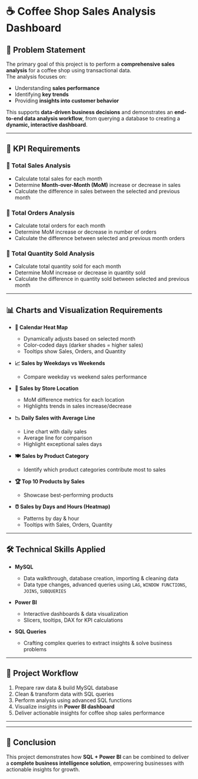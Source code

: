 # ☕ Coffee Shop Sales Analysis Dashboard

## 📌 Problem Statement
The primary goal of this project is to perform a **comprehensive sales analysis** for a coffee shop using transactional data.  
The analysis focuses on:  
- Understanding **sales performance**  
- Identifying **key trends**  
- Providing **insights into customer behavior**  

This supports **data-driven business decisions** and demonstrates an **end-to-end data analysis workflow**, from querying a database to creating a **dynamic, interactive dashboard**.

---

## 🎯 KPI Requirements

### 🔹 Total Sales Analysis
- Calculate total sales for each month  
- Determine **Month-over-Month (MoM)** increase or decrease in sales  
- Calculate the difference in sales between the selected and previous month  

### 🔹 Total Orders Analysis
- Calculate total orders for each month  
- Determine MoM increase or decrease in number of orders  
- Calculate the difference between selected and previous month orders  

### 🔹 Total Quantity Sold Analysis
- Calculate total quantity sold for each month  
- Determine MoM increase or decrease in quantity sold  
- Calculate the difference in quantity sold between selected and previous month  

---

## 📊 Charts and Visualization Requirements

- **📅 Calendar Heat Map**  
  - Dynamically adjusts based on selected month  
  - Color-coded days (darker shades = higher sales)  
  - Tooltips show Sales, Orders, and Quantity  

- **📈 Sales by Weekdays vs Weekends**  
  - Compare weekday vs weekend sales performance  

- **🏪 Sales by Store Location**  
  - MoM difference metrics for each location  
  - Highlights trends in sales increase/decrease  

- **📉 Daily Sales with Average Line**  
  - Line chart with daily sales  
  - Average line for comparison  
  - Highlight exceptional sales days  

- **🍽 Sales by Product Category**  
  - Identify which product categories contribute most to sales  

- **🏆 Top 10 Products by Sales**  
  - Showcase best-performing products  

- **⏰ Sales by Days and Hours (Heatmap)**  
  - Patterns by day & hour  
  - Tooltips with Sales, Orders, Quantity  

---

## 🛠 Technical Skills Applied

- **MySQL**  
  - Data walkthrough, database creation, importing & cleaning data  
  - Data type changes, advanced queries using `LAG`, `WINDOW FUNCTIONS`, `JOINS`, `SUBQUERIES`  

- **Power BI**  
  - Interactive dashboards & data visualization  
  - Slicers, tooltips, DAX for KPI calculations  

- **SQL Queries**  
  - Crafting complex queries to extract insights & solve business problems  

---

## 🚀 Project Workflow
1. Prepare raw data & build MySQL database  
2. Clean & transform data with SQL queries  
3. Perform analysis using advanced SQL functions  
4. Visualize insights in **Power BI dashboard**  
5. Deliver actionable insights for coffee shop sales performance  

---

---

## 📌 Conclusion
This project demonstrates how **SQL + Power BI** can be combined to deliver a **complete business intelligence solution**, empowering businesses with actionable insights for growth.

